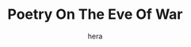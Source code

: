 ---
media: "images/rounds/round_4_2/reciting_poetry.png"
media_type: image
type: art
title: Poetry On The Eve Of War
author: [hera]
desc: Kwon Myong-hwa recites war poetry as the Soviet forces charge into the NT colony.
---